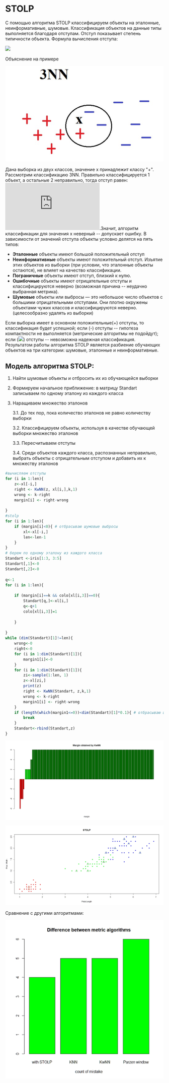 # STOLP
С помощью алгоритма  STOLP классифицируем объекты на эталонные, неинформативные, шумовые. Классификация объектов на данные типы выполняется благодаря отступам. Отступ показывает степень типичности объекта. 
Формула вычисления отступа:

![](https://latex.codecogs.com/gif.latex?M(x_i)=W_{y_i}(x_i,X^l)-\max_{y&space;\in&space;Y&space;/\{y_i\}}W_y(x_i,X^l).)

Объяснение на примере

![](https://github.com/Elzara20/university/blob/master/pictures/exampleForSTOLP.jpg)

Дана выборка из двух классов, значение х принадлежит классу "+". Рассмотрим классификацию 3NN. Правильно классифицируется 1 объект, а остальные 2 неправильно, тогда отступ равен: ![](https://latex.codecogs.com/gif.latex?M(x_i)=1-2=-1).Значит, алгоритм классификации для значения х неверный -- допускает ошибку.
В зависимости от значений отступа объекты условно делятся на пять типов:
 -  **Эталонные** объекты имеют большой положительный отступ
 -  **Неинформативные** объекты имеют положительный отступ. Изъятие этих объектов из выборки (при условии, что эталонные объекты остаются), не влияет на качество классификации.
 -  **Пограничные** объекты имеют отступ, близкий к нулю. 
 -  **Ошибочные** объекты имеют отрицательные отступы и классифицируются неверно (возможная причина -- неудачно выбранная метрика).
 -  **Шумовые** объекты или выбросы — это небольшое число объектов с большими отрицательными отступами. Они плотно окружены объектами чужих классов и классифицируются неверно. (целесообразно удалять из выборки)
 
 Если выборка имеет в основном положительные(+) отступы, то классификация будет успешной; если (-) отступы -- гипотеза компактности не выполняется (метрические алгоритмы не подойдут); если (![](https://latex.codecogs.com/gif.latex?\approx0)) отступы -- невозможна надежная классификация.
Результатом работы алгоритма STOLP является разбиение обучающих объектов на три категории: шумовые, эталонные и неинформативные.

## Модель алгоритма STOLP:
1. Найти шумовые объекты и отбросить их из обучающейся выборки
2. Формируем начальное приближение: в матрицу Standart записываем по одному эталону из каждого класса
3. Наращиваем множество эталонов

    3.1. До тех пор, пока количество эталонов не равно количеству выборки
    
    3.2. Классифицируем объекты, используя в качестве обучающей выборки множество эталонов
    
    3.3. Пересчитываем отступы
    
    3.4. Среди объектов каждого класса, распознанных неправильно, выбрать объекты с отрицательным отступом и добавить их к множеству эталонов
    
```R
#вычисляем отступы 
for (i in 1:len){    
    z<-xl[-i,]
    right <- KwNN(z, xl[i,],k,1)
    wrong <- k-right
    margin[i] <- right-wrong  
    
}
#stolp 
for (i in 1:len){
    if (margin[i]<0){ # отбрасываю шумовые выбросы
        xl<-xl[-i,]
        len<-len-1
    }
}
# берем по одному эталону из каждого класса
Standart <-iris[1:3, 3:5]
Standart[,1]<-0
Standart[,2]<-0

q<-1
for (i in 1:len){
    
    if (margin[i]==k && colo[xl[i,3]]==0){
        Standart[q,]<-xl[i,]
        q<-q+1
        colo[xl[i,3]]=1
        
    }
    
}
while (dim(Standart)[1]!=len){
    wrong<-0
    right<-0
    for (i in 1:dim(Standart)[1]){
        margin1[i]<-0
    }
    for (i in 1:dim(Standart)[1]){ 
        zi<-sample(1:len, 1)  
        z<-xl[zi,]
        print(z)
        right <- KwNN(Standart, z,k,1)
        wrong <- k-right
        margin1[i] <- right-wrong       
    }
    if (length(which(margin1<=0))<dim(Standart)[1]*0.1){ # отбрасываю шумовые выбросы, 10% ошибка от числа элементов
        break
    }
    Standart<-rbind(Standart,z)
}
```

![](https://github.com/Elzara20/university/blob/master/pictures/margin_by_kwnn.jpg)


![](https://github.com/Elzara20/university/blob/master/pictures/STOLP.jpeg)

Сравнение с другими алгоритмами:


![](https://github.com/Elzara20/university/blob/master/pictures/comparison_metric.jpeg)
